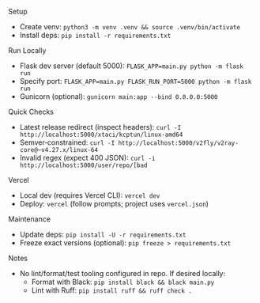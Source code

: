 Setup
- Create venv: `python3 -m venv .venv && source .venv/bin/activate`
- Install deps: `pip install -r requirements.txt`

Run Locally
- Flask dev server (default 5000): `FLASK_APP=main.py python -m flask run`
- Specify port: `FLASK_APP=main.py FLASK_RUN_PORT=5000 python -m flask run`
- Gunicorn (optional): `gunicorn main:app --bind 0.0.0.0:5000`

Quick Checks
- Latest release redirect (inspect headers): `curl -I http://localhost:5000/xtaci/kcptun/linux-amd64`
- Semver‑constrained: `curl -I http://localhost:5000/v2fly/v2ray-core@~v4.27.x/linux-64`
- Invalid regex (expect 400 JSON): `curl -i http://localhost:5000/user/repo/[bad`

Vercel
- Local dev (requires Vercel CLI): `vercel dev`
- Deploy: `vercel` (follow prompts; project uses `vercel.json`)

Maintenance
- Update deps: `pip install -U -r requirements.txt`
- Freeze exact versions (optional): `pip freeze > requirements.txt`

Notes
- No lint/format/test tooling configured in repo. If desired locally:
  - Format with Black: `pip install black && black main.py`
  - Lint with Ruff: `pip install ruff && ruff check .`